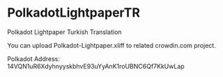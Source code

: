 # PolkadotLightpaperTR
Polkadot Lightpaper Turkish Translation

You can upload Polkadot-Lightpaper.xliff to related crowdin.com project.

Polkadot Address: 14VQN1uR6XdyhnyyskbhvE93uYyAnK1roUBNC6Qf7KkUwLap
